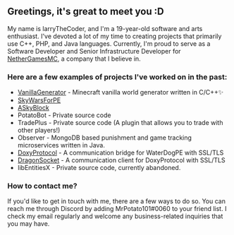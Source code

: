 ## Greetings, it's great to meet you :D
My name is larryTheCoder, and I'm a 19-year-old software and arts enthusiast. I've devoted a lot of my time to creating projects that primarily use C++, PHP, and Java languages. Currently, I'm proud to serve as a Software Developer and Senior Infrastructure Developer for [NetherGamesMC](https://www.github.com/NetherGamesMC), a company that I believe in.

### Here are a few examples of projects I've worked on in the past:
* [VanillaGenerator](https://github.com/NetherGamesMC/ext-vanillagenerator) - Minecraft vanilla world generator written in C/C++✨
* [SkyWarsForPE](https://github.com/larryTheCoder/SkyWarsForPE)
* [ASkyBlock](https://github.com/larryTheCoder/ASkyBlock)
* PotatoBot - Private source code
* TradePlus - Private source code (A plugin that allows you to trade with other players!)
* Observer - MongoDB based punishment and game tracking microservices written in Java.
* [DoxyProtocol](https://github.com/larryTheCoder/DoxyProtocol) - A communication bridge for WaterDogPE with SSL/TLS
* [DragonSocket](https://github.com/larryTheCoder/DragonSocket) - A communication client for DoxyProtocol with SSL/TLS
* libEntitiesX - Private source code, currently abandoned.

### How to contact me?
If you'd like to get in touch with me, there are a few ways to do so. You can reach me through Discord by adding MrPotato101#0060 to your friend list. I check my email regularly and welcome any business-related inquiries that you may have.

<!--
Well like you know, this is an internet, everyone knows who you really are, so it is quite useless to have this thing removed so let them see it themselves lol.

As you might know, I am larryTheCoder, He/him, 17 years old dude who works on **Minecraft Pocket Edition plugins** mostly.
I am mostly active in Java programming rather than PHP, so I am used with Java programming, concurrency, and
mostly multi-threaded alike operations. 

I am still a student and will always be, I am also experienced in developing an Arduino project for my school, and it got
on the 3rd place in the competition! Currently I am working on ASkyBlock and PotatoBot, _my discord bot code that is written in
java_.

_Also I learn how to code by myself._

-->

<!--
**larryTheCoder/larryTheCoder** is a ✨ _special_ ✨ repository because its `README.md` (this file) appears on your GitHub profile.

Here are some ideas to get you started:

- 🔭 I’m currently working on ...
- 🌱 I’m currently learning ...
- 👯 I’m looking to collaborate on ...
- 🤔 I’m looking for help with ...
- 💬 Ask me about ...
- 📫 How to reach me: ...
- 😄 Pronouns: ...
- ⚡ Fun fact: ...
-->
